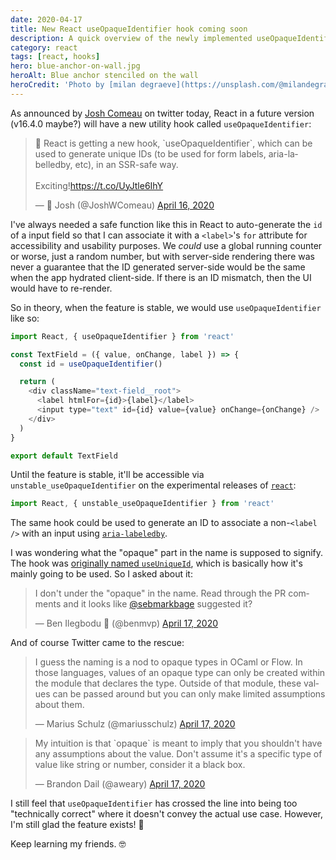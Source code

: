 ```yaml
---
date: 2020-04-17
title: New React useOpaqueIdentifier hook coming soon
description: A quick overview of the newly implemented useOpaqueIdentifier hook and when you would want to use it
category: react
tags: [react, hooks]
hero: blue-anchor-on-wall.jpg
heroAlt: Blue anchor stenciled on the wall
heroCredit: 'Photo by [milan degraeve](https://unsplash.com/@milandegraeve)'
---
```


As announced by [Josh Comeau](https://twitter.com/JoshWComeau) on twitter today, React in a future version (v16.4.0 maybe?) will have a new utility hook called `useOpaqueIdentifier`:

<blockquote class="twitter-tweet"><p lang="en" dir="ltr">🌠 React is getting a new hook, `useOpaqueIdentifier`, which can be used to generate unique IDs (to be used for form labels, aria-labelledby, etc), in an SSR-safe way.<br><br>Exciting!<a href="https://t.co/UyJtle6IhY">https://t.co/UyJtle6IhY</a></p>&mdash; 💫 Josh (@JoshWComeau) <a href="https://twitter.com/JoshWComeau/status/1250843977194094592?ref_src=twsrc%5Etfw">April 16, 2020</a></blockquote>

I've always needed a safe function like this in React to auto-generate the `id` of a input field so that I can associate it with a `<label>`'s `for` attribute for accessibility and usability purposes. We _could_ use a global running counter or worse, just a random number, but with server-side rendering there was never a guarantee that the ID generated server-side would be the same when the app hydrated client-side. If there is an ID mismatch, then the UI would have to re-render.

So in theory, when the feature is stable, we would use `useOpaqueIdentifier` like so:

```js
import React, { useOpaqueIdentifier } from 'react'

const TextField = ({ value, onChange, label }) => {
  const id = useOpaqueIdentifier()

  return (
    <div className="text-field__root">
      <label htmlFor={id}>{label}</label>
      <input type="text" id={id} value={value} onChange={onChange} />
    </div>
  )
}

export default TextField
```

Until the feature is stable, it'll be accessible via `unstable_useOpaqueIdentifier` on the experimental releases of [`react`](https://www.npmjs.com/package/react):

```js
import React, { unstable_useOpaqueIdentifier } from 'react'
```

The same hook could be used to generate an ID to associate a non-`<label />` with an input using [`aria-labeledby`](https://developer.mozilla.org/en-US/docs/Web/Accessibility/ARIA/ARIA_Techniques/Using_the_aria-labelledby_attribute).

I was wondering what the "opaque" part in the name is supposed to signify. The hook was [originally named `useUniqueId`](https://github.com/facebook/react/pull/17322), which is basically how it's mainly going to be used. So I asked about it:

<blockquote class="twitter-tweet"><p lang="en" dir="ltr">I don&#39;t under the &quot;opaque&quot; in the name. Read through the PR comments and it looks like <a href="https://twitter.com/sebmarkbage?ref_src=twsrc%5Etfw">@sebmarkbage</a> suggested it?</p>&mdash; Ben Ilegbodu 🏀 (@benmvp) <a href="https://twitter.com/benmvp/status/1251166898244317185?ref_src=twsrc%5Etfw">April 17, 2020</a></blockquote>

And of course Twitter came to the rescue:

<blockquote class="twitter-tweet"><p lang="en" dir="ltr">I guess the naming is a nod to opaque types in OCaml or Flow. In those languages, values of an opaque type can only be created within the module that declares the type. Outside of that module, these values can be passed around but you can only make limited assumptions about them.</p>&mdash; Marius Schulz (@mariusschulz) <a href="https://twitter.com/mariusschulz/status/1251199837506277385?ref_src=twsrc%5Etfw">April 17, 2020</a></blockquote>

<blockquote class="twitter-tweet"><p lang="en" dir="ltr">My intuition is that `opaque` is meant to imply that you shouldn&#39;t have any assumptions about the value. Don&#39;t assume it&#39;s a specific type of value like string or number, consider it a black box.</p>&mdash; Brandon Dail (@aweary) <a href="https://twitter.com/aweary/status/1251202762836021249?ref_src=twsrc%5Etfw">April 17, 2020</a></blockquote>

I still feel that `useOpaqueIdentifier` has crossed the line into being too "technically correct" where it doesn't convey the actual use case. However, I'm still glad the feature exists! 🎉

Keep learning my friends. 🤓
